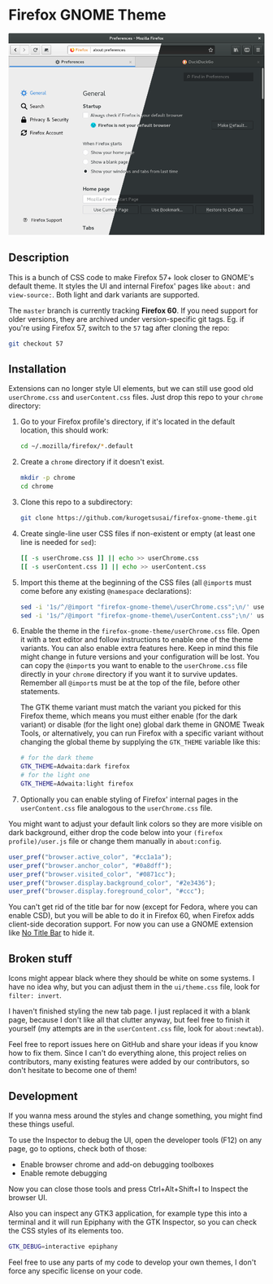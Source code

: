 # Firefox GNOME Theme

![Screenshot of the theme](screenshot.png)

## Description

This is a bunch of CSS code to make Firefox 57+ look closer to GNOME's default
theme. It styles the UI and internal Firefox' pages like `about:` and
`view-source:`. Both light and dark variants are supported.

The `master` branch is currently tracking **Firefox 60**. If you need support
for older versions, they are archived under version-specific git tags. Eg. if
you're using Firefox 57, switch to the `57` tag after cloning the repo:

```sh
git checkout 57
```

## Installation

Extensions can no longer style UI elements, but we can still use good old
`userChrome.css` and `userContent.css` files. Just drop this repo to your
`chrome` directory:

1. Go to your Firefox profile's directory, if it's located in the default
location, this should work:

	```sh
	cd ~/.mozilla/firefox/*.default
	```

2. Create a `chrome` directory if it doesn't exist.

	```sh
	mkdir -p chrome
	cd chrome
	```

3. Clone this repo to a subdirectory:

	```sh
	git clone https://github.com/kurogetsusai/firefox-gnome-theme.git
	```

4. Create single-line user CSS files if non-existent or empty (at least one line
is needed for `sed`):

	```sh
	[[ -s userChrome.css ]] || echo >> userChrome.css
	[[ -s userContent.css ]] || echo >> userContent.css
	```

5. Import this theme at the beginning of the CSS files (all `@import`s must come
before any existing `@namespace` declarations):

	```sh
	sed -i '1s/^/@import "firefox-gnome-theme\/userChrome.css";\n/' userChrome.css
	sed -i '1s/^/@import "firefox-gnome-theme\/userContent.css";\n/' userContent.css
	```

6. Enable the theme in the `firefox-gnome-theme/userChrome.css` file. Open it
with a text editor and follow instructions to enable one of the theme variants.
You can also enable extra features here. Keep in mind this file might change in
future versions and your configuration will be lost. You can copy the `@import`s
you want to enable to the `userChrome.css` file directly in your `chrome`
directory if you want it to survive updates. Remember all `@import`s must be at
the top of the file, before other statements.

	The GTK theme variant must match the variant you picked for this Firefox
theme, which means you must either enable (for the dark variant) or disable (for
the light one) global dark theme in GNOME Tweak Tools, or alternatively, you
can run Firefox with a specific variant without changing the global theme by
supplying the `GTK_THEME` variable like this:

	```sh
	# for the dark theme
	GTK_THEME=Adwaita:dark firefox
	# for the light one
	GTK_THEME=Adwaita:light firefox
	```

7. Optionally you can enable styling of Firefox' internal pages in the
`userContent.css` file analogous to the `userChrome.css` file.

You might want to adjust your default link colors so they are more visible on
dark background, either drop the code below into your
`(firefox profile)/user.js` file or change them manually in `about:config`.

```js
user_pref("browser.active_color", "#cc1a1a");
user_pref("browser.anchor_color", "#0a8dff");
user_pref("browser.visited_color", "#0871cc");
user_pref("browser.display.background_color", "#2e3436");
user_pref("browser.display.foreground_color", "#ccc");
```

You can't get rid of the title bar for now (except for Fedora, where you can
enable CSD), but you will be able to do it in Firefox 60, when Firefox adds
client-side decoration support. For now you can use a GNOME extension like
[No Title Bar](https://extensions.gnome.org/extension/1267/no-title-bar/)
to hide it.

## Broken stuff

Icons might appear black where they should be white on some systems. I have no
idea why, but you can adjust them in the `ui/theme.css` file, look for
`filter: invert`.

I haven't finished styling the new tab page. I just replaced it with a
blank page, because I don't like all that clutter anyway, but feel free to
finish it yourself (my attempts are in the `userContent.css` file, look for
`about:newtab`).

Feel free to report issues here on GitHub and share your ideas if you know how
to fix them. Since I can't do everything alone, this project relies on
contributors, many existing features were added by our contributors, so don't
hesitate to become one of them!

## Development

If you wanna mess around the styles and change something, you might find these
things useful.

To use the Inspector to debug the UI, open the developer tools (F12) on any
page, go to options, check both of those:

- Enable browser chrome and add-on debugging toolboxes
- Enable remote debugging

Now you can close those tools and press Ctrl+Alt+Shift+I to Inspect the browser
UI.

Also you can inspect any GTK3 application, for example type this into a terminal
and it will run Epiphany with the GTK Inspector, so you can check the CSS styles
of its elements too.

```sh
GTK_DEBUG=interactive epiphany
```

Feel free to use any parts of my code to develop your own themes, I don't force
any specific license on your code.
